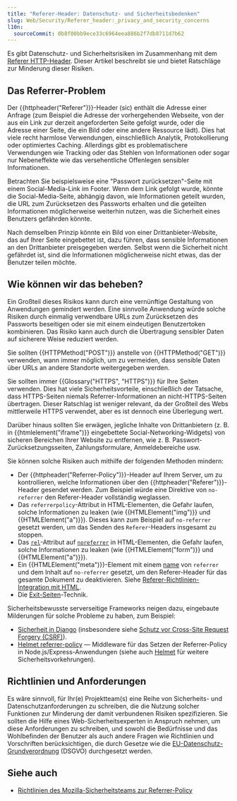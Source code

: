 ```yaml
---
title: "Referer-Header: Datenschutz- und Sicherheitsbedenken"
slug: Web/Security/Referer_header:_privacy_and_security_concerns
l10n:
  sourceCommit: 0b8f00bb9ece33c6964eea886b2f7db8711d7b62
---
```


Es gibt Datenschutz- und Sicherheitsrisiken im Zusammenhang mit dem [Referer HTTP-Header](/de/docs/Web/HTTP/Reference/Headers/Referer). Dieser Artikel beschreibt sie und bietet Ratschläge zur Minderung dieser Risiken.

## Das Referrer-Problem

Der {{httpheader("Referer")}}-Header (sic) enthält die Adresse einer Anfrage (zum Beispiel die Adresse der vorhergehenden Webseite, von der aus ein Link zur derzeit angeforderten Seite gefolgt wurde, oder die Adresse einer Seite, die ein Bild oder eine andere Ressource lädt). Dies hat viele recht harmlose Verwendungen, einschließlich Analytik, Protokollierung oder optimiertes Caching. Allerdings gibt es problematischere Verwendungen wie Tracking oder das Stehlen von Informationen oder sogar nur Nebeneffekte wie das versehentliche Offenlegen sensibler Informationen.

Betrachten Sie beispielsweise eine "Passwort zurücksetzen"-Seite mit einem Social-Media-Link im Footer. Wenn dem Link gefolgt wurde, könnte die Social-Media-Seite, abhängig davon, wie Informationen geteilt wurden, die URL zum Zurücksetzen des Passworts erhalten und die geteilten Informationen möglicherweise weiterhin nutzen, was die Sicherheit eines Benutzers gefährden könnte.

Nach demselben Prinzip könnte ein Bild von einer Drittanbieter-Website, das auf Ihrer Seite eingebettet ist, dazu führen, dass sensible Informationen an den Drittanbieter preisgegeben werden. Selbst wenn die Sicherheit nicht gefährdet ist, sind die Informationen möglicherweise nicht etwas, das der Benutzer teilen möchte.

## Wie können wir das beheben?

Ein Großteil dieses Risikos kann durch eine vernünftige Gestaltung von Anwendungen gemindert werden. Eine sinnvolle Anwendung würde solche Risiken durch einmalig verwendbare URLs zum Zurücksetzen des Passworts beseitigen oder sie mit einem eindeutigen Benutzertoken kombinieren. Das Risiko kann auch durch die Übertragung sensibler Daten auf sicherere Weise reduziert werden.

Sie sollten {{HTTPMethod("POST")}} anstelle von {{HTTPMethod("GET")}} verwenden, wann immer möglich, um zu vermeiden, dass sensible Daten über URLs an andere Standorte weitergegeben werden.

Sie sollten immer {{Glossary("HTTPS", "HTTPS")}} für Ihre Seiten verwenden. Dies hat viele Sicherheitsvorteile, einschließlich der Tatsache, dass HTTPS-Seiten niemals Referrer-Informationen an nicht-HTTPS-Seiten übertragen. Dieser Ratschlag ist weniger relevant, da der Großteil des Webs mittlerweile HTTPS verwendet, aber es ist dennoch eine Überlegung wert.

Darüber hinaus sollten Sie erwägen, jegliche Inhalte von Drittanbietern (z. B. in {{htmlelement("iframe")}} eingebettete Social-Networking-Widgets) von sicheren Bereichen Ihrer Website zu entfernen, wie z. B. Passwort-Zurücksetzungsseiten, Zahlungsformulare, Anmeldebereiche usw.

Sie können solche Risiken auch mithilfe der folgenden Methoden mindern:

- Der {{httpheader("Referrer-Policy")}}-Header auf Ihrem Server, um zu kontrollieren, welche Informationen über den {{httpheader("Referer")}}-Header gesendet werden. Zum Beispiel würde eine Direktive von `no-referrer` den Referer-Header vollständig weglassen.
- Das `referrerpolicy`-Attribut in HTML-Elementen, die Gefahr laufen, solche Informationen zu leaken (wie {{HTMLElement("img")}} und {{HTMLElement("a")}}). Dieses kann zum Beispiel auf `no-referrer` gesetzt werden, um das Senden des `Referer`-Headers insgesamt zu stoppen.
- Das [`rel`](/de/docs/Web/HTML/Reference/Attributes/rel)-Attribut auf [`noreferrer`](/de/docs/Web/HTML/Reference/Attributes/rel/noreferrer) in HTML-Elementen, die Gefahr laufen, solche Informationen zu leaken (wie {{HTMLElement("form")}} und {{HTMLElement("a")}}).
- Ein {{HTMLElement("meta")}}-Element mit einem [name](/de/docs/Web/HTML/Reference/Elements/meta/name) von `referrer` und dem Inhalt auf `no-referrer` gesetzt, um den Referer-Header für das gesamte Dokument zu deaktivieren. Siehe [Referer-Richtlinien-Integration mit HTML](/de/docs/Web/HTTP/Reference/Headers/Referrer-Policy#integration_with_html).
- Die [Exit-Seiten](https://geekthis.net/post/hide-http-referer-headers/#exit-page-redirect)-Technik.

Sicherheitsbewusste serverseitige Frameworks neigen dazu, eingebaute Milderungen für solche Probleme zu haben, zum Beispiel:

- [Sicherheit in Django](https://docs.djangoproject.com/en/stable/topics/security/) (insbesondere siehe [Schutz vor Cross-Site Request Forgery (CSRF)](https://docs.djangoproject.com/en/stable/topics/security/#cross-site-request-forgery-csrf-protection)).
- [Helmet referrer-policy](https://github.com/helmetjs/helmet/tree/main/middlewares/referrer-policy) — Middleware für das Setzen der Referrer-Policy in Node.js/Express-Anwendungen (siehe auch [Helmet](https://github.com/helmetjs) für weitere Sicherheitsvorkehrungen).

## Richtlinien und Anforderungen

Es wäre sinnvoll, für Ihr(e) Projektteam(s) eine Reihe von Sicherheits- und Datenschutzanforderungen zu schreiben, die die Nutzung solcher Funktionen zur Minderung der damit verbundenen Risiken spezifizieren. Sie sollten die Hilfe eines Web-Sicherheitsexperten in Anspruch nehmen, um diese Anforderungen zu schreiben, und sowohl die Bedürfnisse und das Wohlbefinden der Benutzer als auch andere Fragen wie Richtlinien und Vorschriften berücksichtigen, die durch Gesetze wie die [EU-Datenschutz-Grundverordnung](https://gdpr.eu/) (DSGVO) durchgesetzt werden.

## Siehe auch

- [Richtlinien des Mozilla-Sicherheitsteams zur Referrer-Policy](https://infosec.mozilla.org/guidelines/web_security.html#referrer-policy)
